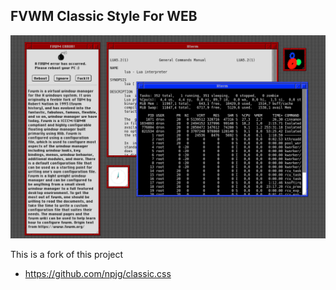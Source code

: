 ## FVWM Classic Style For WEB 

![example](img/example.png)


This is a fork of this project

 * https://github.com/npjg/classic.css 
